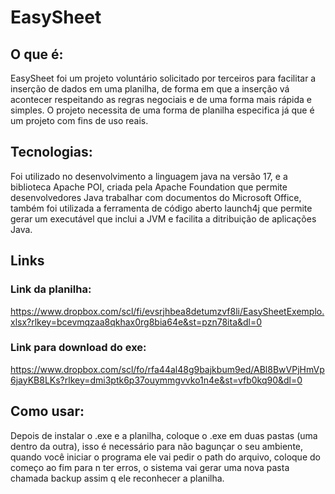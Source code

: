 # EasySheet

## O que é:
EasySheet foi um projeto voluntário solicitado por terceiros para facilitar a inserção de dados em uma planilha, de forma em que a inserção vá acontecer respeitando as regras negociais e de uma forma mais rápida e simples.
O projeto necessita de uma forma de planilha especifica já que é um projeto com fins de uso reais.

## Tecnologias:
Foi utilizado no desenvolvimento a linguagem java na versão 17, e a biblioteca Apache POI, criada pela Apache Foundation que permite desenvolvedores Java trabalhar com documentos do Microsoft Office, também foi utilizada a ferramenta de código aberto launch4j que permite gerar um executável que inclui a JVM e facilita a ditribuição de aplicações Java. 

## Links

### Link da planilha:
https://www.dropbox.com/scl/fi/evsrjhbea8detumzvf8li/EasySheetExemplo.xlsx?rlkey=bcevmqzaa8qkhax0rg8bia64e&st=pzn78ita&dl=0

### Link para download do exe:
https://www.dropbox.com/scl/fo/rfa44al48g9bajkbum9ed/ABl8BwVPjHmVp6jayKB8LKs?rlkey=dmi3ptk6p37ouymmgvvko1n4e&st=vfb0kq90&dl=0

## Como usar:
Depois de instalar o .exe e a planilha, coloque o .exe em duas pastas (uma dentro da outra), isso é necessário para não bagunçar o seu ambiente, quando você iniciar o programa ele vai pedir o path do arquivo, coloque do começo ao fim para n ter erros, o sistema vai gerar uma nova pasta chamada backup assim q ele reconhecer a planilha.
